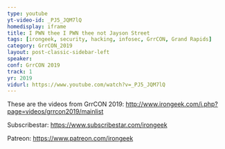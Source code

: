 ```yaml
---
type: youtube
yt-video-id: _PJ5_JQM7lQ
homedisplay: iframe
title: I PWN thee I PWN thee not Jayson Street
tags: [irongeek, security, hacking, infosec, GrrCON, Grand Rapids]
category: GrrCON_2019
layout: post-classic-sidebar-left
speaker: 
conf: GrrCON 2019
track: 1
yr: 2019
vidurl: https://www.youtube.com/watch?v=_PJ5_JQM7lQ
---
```

These are the videos from GrrCON 2019:
http://www.irongeek.com/i.php?page=videos/grrcon2019/mainlist

Subscribestar:
https://www.subscribestar.com/irongeek

Patreon:
https://www.patreon.com/irongeek